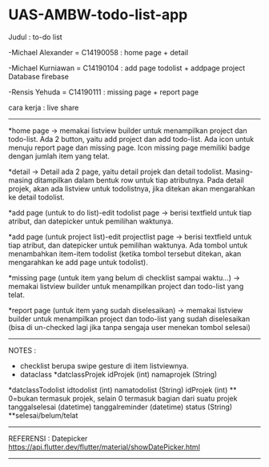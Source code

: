 # UAS-AMBW-todo-list-app

Judul : to-do list 

-Michael Alexander = C14190058 : 
home page + detail

-Michael Kurniawan = C14190104 : 
add page todolist + addpage project
Database firebase

-Rensis Yehuda = C14190111 : missing page + report page

cara kerja : live share

---
*home page
-> memakai listview builder untuk menampilkan
project dan todo-list. Ada 2 button, yaitu
add project dan add todo-list. Ada icon untuk
menuju report page dan missing page. Icon missing page
memiliki badge dengan jumlah item yang telat.

*detail 
-> Detail ada 2 page, yaitu detail projek dan detail todolist.
Masing-masing ditampilkan dalam bentuk row untuk tiap atributnya.
Pada detail projek, akan ada listview untuk todolistnya, jika ditekan
akan mengarahkan ke detail todolist.

*add page (untuk to do list)-edit todolist page 
-> berisi textfield untuk tiap atribut, dan datepicker
untuk pemilihan waktunya.

*add page (untuk project list)-edit projectlist page 
-> berisi textfield untuk tiap atribut, dan datepicker
untuk pemilihan waktunya. Ada tombol untuk menambahkan
item-item todolist (ketika tombol tersebut ditekan,
akan mengarahkan ke add page untuk todolist).

*missing page (untuk item yang belum di checklist sampai waktu...)
-> memakai listview builder untuk menampilkan
project dan todo-list yang telat. 

*report page (untuk item yang sudah diselesaikan)
-> memakai listview builder untuk menampilkan
project dan todo-list yang sudah diselesaikan (bisa
di un-checked lagi jika tanpa sengaja user
menekan tombol selesai) 

---
NOTES :
- checklist berupa swipe gesture di item listviewnya.
- dataclass
*datclassProjek
	idProjek (int)
	namaprojek (String)
	
*datclassTodolist
	idtodolist (int)
	namatodolist (String)
	idProjek (int) ** 0=bukan termasuk projek, selain 0 termasuk bagian dari suatu projek
	tanggalselesai (datetime)
	tanggalreminder (datetime)
	status (String) **selesai/belum/telat
	
---
REFERENSI :
Datepicker
https://api.flutter.dev/flutter/material/showDatePicker.html

---




